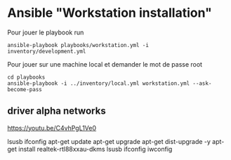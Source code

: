 # Ansible "Workstation installation"

Pour jouer le playbook run
```
ansible-playbook playbooks/workstation.yml -i inventory/development.yml
```

Pour jouer sur une machine local et demander le mot de passe root
```
cd playbooks
ansible-playbook -i ../inventory/local.yml workstation.yml --ask-become-pass
```

## driver alpha networks
https://youtu.be/C4vhPgL1Ve0

lsusb
ifconfig
apt-get update
apt-get upgrade
apt-get dist-upgrade -y
apt-get install realtek-rtl88xxau-dkms
lsusb
ifconfig
iwconfig